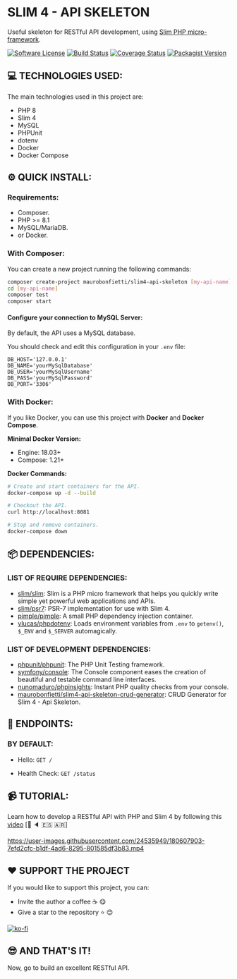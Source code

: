 # SLIM 4 - API SKELETON

Useful skeleton for RESTful API development, using [Slim PHP micro-framework](https://www.slimframework.com).


[![Software License][ico-license]](LICENSE.md)
[![Build Status](https://travis-ci.com/maurobonfietti/slim4-api-skeleton.svg?branch=master)](https://travis-ci.com/maurobonfietti/slim4-api-skeleton)
[![Coverage Status](https://coveralls.io/repos/github/maurobonfietti/slim4-api-skeleton/badge.svg?branch=master)](https://coveralls.io/github/maurobonfietti/slim4-api-skeleton?branch=master)
[![Packagist Version](https://img.shields.io/packagist/v/maurobonfietti/slim4-api-skeleton)](https://packagist.org/packages/maurobonfietti/slim4-api-skeleton)

[ico-license]: https://img.shields.io/badge/license-MIT-brightgreen.svg?style=flat


## 💻 TECHNOLOGIES USED:

The main technologies used in this project are:

- PHP 8
- Slim 4
- MySQL
- PHPUnit
- dotenv
- Docker
- Docker Compose


## ⚙️ QUICK INSTALL:

### Requirements:

- Composer.
- PHP >= 8.1
- MySQL/MariaDB.
- or Docker.


### With Composer:

You can create a new project running the following commands:

```bash
composer create-project maurobonfietti/slim4-api-skeleton [my-api-name]
cd [my-api-name]
composer test
composer start
```


#### Configure your connection to MySQL Server:

By default, the API uses a MySQL database.

You should check and edit this configuration in your `.env` file:

```
DB_HOST='127.0.0.1'
DB_NAME='yourMySqlDatabase'
DB_USER='yourMySqlUsername'
DB_PASS='yourMySqlPassword'
DB_PORT='3306'
```


### With Docker:

If you like Docker, you can use this project with **Docker** and **Docker Compose**.


**Minimal Docker Version:**

* Engine: 18.03+
* Compose: 1.21+


**Docker Commands:**

```bash
# Create and start containers for the API.
docker-compose up -d --build

# Checkout the API.
curl http://localhost:8081

# Stop and remove containers.
docker-compose down
```


## 📦 DEPENDENCIES:

### LIST OF REQUIRE DEPENDENCIES:

- [slim/slim](https://github.com/slimphp/Slim): Slim is a PHP micro framework that helps you quickly write simple yet powerful web applications and APIs.
- [slim/psr7](https://github.com/slimphp/Slim-Psr7): PSR-7 implementation for use with Slim 4.
- [pimple/pimple](https://github.com/silexphp/Pimple): A small PHP dependency injection container.
- [vlucas/phpdotenv](https://github.com/vlucas/phpdotenv): Loads environment variables from `.env` to `getenv()`, `$_ENV` and `$_SERVER` automagically.

### LIST OF DEVELOPMENT DEPENDENCIES:

- [phpunit/phpunit](https://github.com/sebastianbergmann/phpunit): The PHP Unit Testing framework.
- [symfony/console](https://github.com/symfony/console): The Console component eases the creation of beautiful and testable command line interfaces.
- [nunomaduro/phpinsights](https://github.com/nunomaduro/phpinsights): Instant PHP quality checks from your console.
- [maurobonfietti/slim4-api-skeleton-crud-generator](https://github.com/maurobonfietti/slim4-api-skeleton-crud-generator): CRUD Generator for Slim 4 - Api Skeleton.


## 🔖 ENDPOINTS:

### BY DEFAULT:

- Hello: `GET /`

- Health Check: `GET /status`


## 📹 TUTORIAL:

Learn how to develop a RESTful API with PHP and Slim 4 by following this [video](https://youtu.be/DetK1w65S-k) [🎥 🔈 🇪🇸 🇦🇷]


https://user-images.githubusercontent.com/24535949/180607903-7efd2cfc-b1df-4ad6-8295-801585df3b83.mp4


## :heart: SUPPORT THE PROJECT

If you would like to support this project, you can:
- Invite the author a coffee :coffee: :yum:
- Give a star to the repository :star: :blush:

[![ko-fi](https://www.ko-fi.com/img/githubbutton_sm.svg)](https://ko-fi.com/maurobonfietti)


## :sunglasses: AND THAT'S IT!

Now, go to build an excellent RESTful API.
